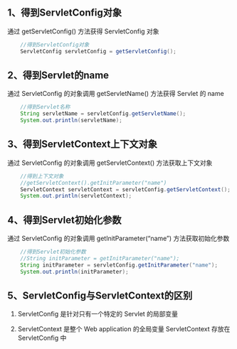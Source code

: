 ## 1、得到ServletConfig对象

通过 getServletConfig() 方法获得 ServletConfig 对象

~~~java
    //得到ServletConfig对象
    ServletConfig servletConfig = getServletConfig();
~~~



## 2、得到Servlet的name

通过 ServletConfig 的对象调用 getServletName() 方法获得 Servlet 的 name

~~~java
    //得到Servlet名称
    String servletName = servletConfig.getServletName();
    System.out.println(servletName);
~~~



## 3、得到ServletContext上下文对象

通过 ServletConfig 的对象调用 getServletContext() 方法获取上下文对象

~~~java
    //得到上下文对象
    //getServletContext().getInitParameter("name")
    ServletContext servletContext = servletConfig.getServletContext();
    System.out.println(servletContext);
~~~



## 4、得到Servlet初始化参数

通过 ServletConfig 的对象调用 getInitParameter(“name”) 方法获取初始化参数

~~~java
    //得到Servlet初始化参数
    //String initParameter = getInitParameter("name");
    String initParameter = servletConfig.getInitParameter("name");
    System.out.println(initParameter);
~~~



## 5、ServletConfig与ServletContext的区别

1. ServletConfig 是针对只有一个特定的 Servlet 的局部变量

2. ServletContext 是整个 Web application 的全局变量 ServletContext 存放在 ServletConfig 中 



